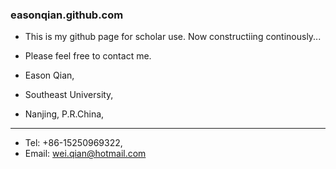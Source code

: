 ### easonqian.github.com

* This is my github page for scholar use. Now constructiing continously...
* Please feel free to contact me.


* Eason Qian,
* Southeast University,
* Nanjing, P.R.China,
-----------------------------------
* Tel: +86-15250969322,
* Email: wei.qian@hotmail.com
